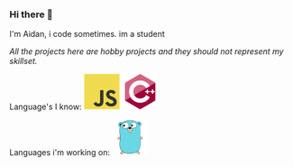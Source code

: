 ### Hi there 👋
I'm Aidan,
i code sometimes.
im a student

_All the projects here are hobby projects and they should not represent my skillset._

Language's I know:
<code><img height="64" src="https://github.com/devicons/devicon/blob/master/icons/javascript/javascript-original.svg"></code>
<code><img height="64" src="https://github.com/devicons/devicon/blob/master/icons/cplusplus/cplusplus-original.svg"></code>

Languages i'm working on:
<code><img height="64" src="https://github.com/devicons/devicon/blob/master/icons/go/go-original.svg"></code>
